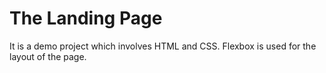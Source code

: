 # The Landing Page

It is a demo project which involves HTML and CSS. Flexbox is used for the layout of the page.
